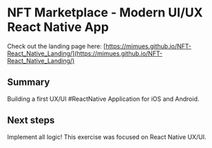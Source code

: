 # NFT Marketplace - Modern UI/UX React Native App

Check out the landing page here:
[https://mimues.github.io/NFT-React_Native_Landing/](https://mimues.github.io/NFT-React_Native_Landing/)

## Summary

Building a first UX/UI #ReactNative Application for iOS and Android.

## Next steps

Implement all logic! This exercise was focused on React Native UX/UI.

